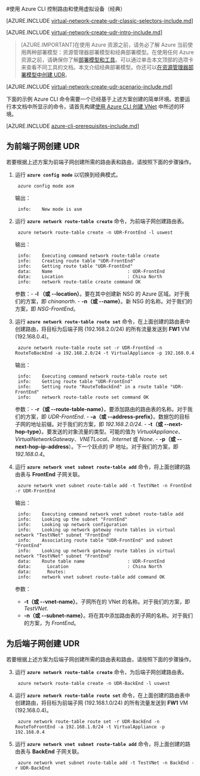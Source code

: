 <properties 
   pageTitle="在经典部署模型中使用 Azure CLI 控制路由和使用虚拟设备 | Azure"
   description="了解如何在典型部署模型中使用 Azure CLI 控制 Vnet 中的路由"
   services="virtual-network"
   documentationCenter="na"
   authors="telmosampaio"
   manager="carolz"
   editor=""
   tags="azure-service-management"
/>
<tags  
   ms.service="virtual-network"
   ms.devlang="na"
   ms.topic="article"
   ms.tgt_pltfrm="na"
   ms.workload="infrastructure-services"
   ms.date="03/15/2016"
   wacn.date="12/16/2016"
   ms.author="jdial" />

#使用 Azure CLI 控制路由和使用虚拟设备（经典）

[AZURE.INCLUDE [virtual-network-create-udr-classic-selectors-include.md](../../includes/virtual-network-create-udr-classic-selectors-include.md)]

[AZURE.INCLUDE [virtual-network-create-udr-intro-include.md](../../includes/virtual-network-create-udr-intro-include.md)]

>[AZURE.IMPORTANT]在使用 Azure 资源之前，请务必了解 Azure 当前使用两种部署模型：资源管理器部署模型和经典部署模型。在使用任何 Azure 资源之前，请确保你了解[部署模型和工具](/documentation/articles/azure-classic-rm/)。可以通过单击本文顶部的选项卡来查看不同工具的文档。本文介绍经典部署模型。你还可以[在资源管理器部署模型中创建 UDR](/documentation/articles/virtual-network-create-udr-arm-cli/)。

[AZURE.INCLUDE [virtual-network-create-udr-scenario-include.md](../../includes/virtual-network-create-udr-scenario-include.md)]

下面的示例 Azure CLI 命令需要一个已经基于上述方案创建的简单环境。若要运行本文档中所显示的命令，请首先构建[使用 Azure CLI 创建 VNet](/documentation/articles/virtual-networks-create-vnet-classic-cli/) 中所述的环境。

[AZURE.INCLUDE [azure-cli-prerequisites-include.md](../../includes/azure-cli-prerequisites-include.md)]

## 为前端子网创建 UDR
若要根据上述方案为前端子网创建所需的路由表和路由，请按照下面的步骤操作。

1. 运行 **`azure config mode`** 以切换到经典模式。

		azure config mode asm

	输出：

		info:    New mode is asm

3. 运行 **`azure network route-table create`** 命令，为前端子网创建路由表。

		azure network route-table create -n UDR-FrontEnd -l uswest

	输出：

		info:    Executing command network route-table create
		info:    Creating route table "UDR-FrontEnd"
		info:    Getting route table "UDR-FrontEnd"
		data:    Name                            : UDR-FrontEnd
		data:    Location                        : China North
		info:    network route-table create command OK

	参数：- **-l （或 --location）**。要在其中创建新 NSG 的 Azure 区域。对于我们的方案，即 *chinanorth*. - **-n（或 --name）**。新 NSG 的名称。对于我们的方案，即 *NSG-FrontEnd*。

4. 运行 **`azure network route-table route set`** 命令，在上面创建的路由表中创建路由，将目标为后端子网 (192.168.2.0/24) 的所有流量发送到 **FW1** VM (192.168.0.4)。

		azure network route-table route set -r UDR-FrontEnd -n RouteToBackEnd -a 192.168.2.0/24 -t VirtualAppliance -p 192.168.0.4

	输出：

		info:    Executing command network route-table route set
		info:    Getting route table "UDR-FrontEnd"
		info:    Setting route "RouteToBackEnd" in a route table "UDR-FrontEnd"
		info:    network route-table route set command OK

	参数：- **-r（或 --route-table-name）**。要添加路由的路由表的名称。对于我们的方案，即 *UDR-FrontEnd*. - **-a（或 --address-prefix）**。数据包的目标子网的地址前缀。对于我们的方案，即 *192.168.2.0/24*. - **-t（或 --next-hop-type）**。要发送的对象流量的类型。可能的值为 *VirtualAppliance*、*VirtualNetworkGateway*、*VNETLocal*、*Internet* 或 *None*. - **-p（或 --next-hop-ip-address**）。下一个跃点的 IP 地址。对于我们的方案，即 *192.168.0.4*。

5. 运行 **`azure network vnet subnet route-table add`** 命令，将上面创建的路由表与 **FrontEnd** 子网关联。

		azure network vnet subnet route-table add -t TestVNet -n FrontEnd -r UDR-FrontEnd

	输出：

		info:    Executing command network vnet subnet route-table add
		info:    Looking up the subnet "FrontEnd"
		info:    Looking up network configuration
		info:    Looking up network gateway route tables in virtual network "TestVNet" subnet "FrontEnd"
		info:    Associating route table "UDR-FrontEnd" and subnet "FrontEnd"
		info:    Looking up network gateway route tables in virtual network "TestVNet" subnet "FrontEnd"
		data:    Route table name                : UDR-FrontEnd
		data:      Location                      : China North
		data:      Routes:
		info:    network vnet subnet route-table add command OK	

	参数：
	- **-t（或 --vnet-name）**。子网所在的 VNet 的名称。对于我们的方案，即 *TestVNet*. 
	- **-n（或 --subnet-name）**。将在其中添加路由表的子网的名称。对于我们的方案，为 *FrontEnd*。
 
## 为后端子网创建 UDR
若要根据上述方案为后端子网创建所需的路由表和路由，请按照下面的步骤操作。

3. 运行 **`azure network route-table create`** 命令，为后端子网创建路由表。

		azure network route-table create -n UDR-BackEnd -l uswest

4. 运行 **`azure network route-table route set`** 命令，在上面创建的路由表中创建路由，将目标为前端子网 (192.168.1.0/24) 的所有流量发送到 **FW1** VM (192.168.0.4)。

		azure network route-table route set -r UDR-BackEnd -n RouteToFrontEnd -a 192.168.1.0/24 -t VirtualAppliance -p 192.168.0.4

5. 运行 **`azure network vnet subnet route-table add`** 命令，将上面创建的路由表与 **BackEnd** 子网关联。

		azure network vnet subnet route-table add -t TestVNet -n BackEnd -r UDR-BackEnd

<!---HONumber=Mooncake_Quality_Review_1202_2016-->